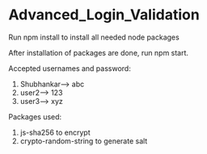 # Advanced_Login_Validation
Run npm install to install all needed node packages

After installation of packages are done, run npm start.

Accepted usernames and password:
1. Shubhankar--> abc
2. user2--> 123
3. user3--> xyz

Packages used:
1. js-sha256 to encrypt
2. crypto-random-string to generate salt
